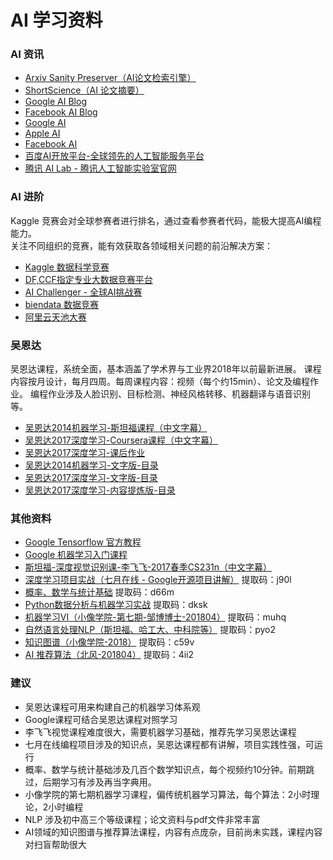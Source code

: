 AI 学习资料
===

### AI 资讯

- [Arxiv Sanity Preserver（AI论文检索引擎）](http://www.arxiv-sanity.com/)
- [ShortScience（AI 论文摘要）](http://www.shortscience.org/)
- [Google AI Blog](https://ai.googleblog.com/)
- [Facebook AI Blog](https://research.fb.com/blog/)
- [Google AI](https://ai.google/)
- [Apple AI](https://machinelearning.apple.com/)
- [Facebook AI](https://research.fb.com/category/facebook-ai-research/)
- [百度AI开放平台-全球领先的人工智能服务平台](http://ai.baidu.com/)
- [腾讯 AI Lab - 腾讯人工智能实验室官网](https://ai.tencent.com/ailab/)


### AI 进阶

Kaggle 竞赛会对全球参赛者进行排名，通过查看参赛者代码，能极大提高AI编程能力。<br/>
关注不同组织的竞赛，能有效获取各领域相关问题的前沿解决方案：<br/>
- [Kaggle 数据科学竞赛](https://www.kaggle.com/competitions)
- [DF,CCF指定专业大数据竞赛平台](https://www.datafountain.cn/competitions?page=2)
- [AI Challenger - 全球AI挑战赛](https://challenger.ai/competitions)
- [biendata 数据竞赛](https://www.biendata.com/)
- [阿里云天池大赛](https://tianchi.aliyun.com/competition/gameList/activeList)


### 吴恩达

吴恩达课程，系统全面，基本涵盖了学术界与工业界2018年以前最新进展。
课程内容按月设计，每月四周。每周课程内容：视频（每个约15min）、论文及编程作业。
编程作业涉及人脸识别、目标检测、神经风格转移、机器翻译与语音识别等。

- [吴恩达2014机器学习-斯坦福课程（中文字幕）](https://study.163.com/course/introduction/1004570029.htm)
- [吴恩达2017深度学习-Coursera课程（中文字幕）](https://mooc.study.163.com/smartSpec/detail/1001319001.htm)
- [吴恩达2017深度学习-课后作业](https://github.com/Wasim37/deeplearning-assignment)
- [吴恩达2014机器学习-文字版-目录](http://www.ai-start.com/ml2014/)
- [吴恩达2017深度学习-文字版-目录](http://www.ai-start.com/dl2017/)
- [吴恩达2017深度学习-内容提炼版-目录](http://kyonhuang.top/Andrew-Ng-Deep-Learning-notes/#/)

### 其他资料

- [Google Tensorflow 官方教程](https://www.tensorflow.org/tutorials/)
- [Google 机器学习入门课程](https://developers.google.cn/machine-learning/crash-course/)
- [斯坦福-深度视觉识别课-李飞飞-2017春季CS231n（中文字幕）](http://www.mooc.ai/course/268)
- [深度学习项目实战（七月在线 - Google开源项目讲解）](https://pan.baidu.com/s/1ziU-IvN1ovEJR0c1wtmA1A) 提取码：j90l
- [概率、数学与统计基础](https://pan.baidu.com/s/11Y_G6EV90xqbtMU-X9mkPw) 提取码：d66m
- [Python数据分析与机器学习实战](https://pan.baidu.com/s/1nKBuLhv-xusUfGUB1mmnxg) 提取码：dksk
- [机器学习VI（小像学院-第七期-邹博博士-201804）](https://pan.baidu.com/s/1xjMVSsfGP66EDEAP90FNLw) 提取码：muhq
- [自然语言处理NLP（斯坦福、哈工大、中科院等）](https://pan.baidu.com/s/1csJDGk-znoONIVH-uFk9sQ) 提取码：pyo2 
- [知识图谱（小像学院-2018）](https://pan.baidu.com/s/1Rwy7BuDZGHmMtFhoaDGQnQ) 提取码：c59v
- [AI 推荐算法（北风-201804）](https://pan.baidu.com/s/19en_QaQSXPlpMI59FORWXw) 提取码：4ii2


### 建议

- 吴恩达课程可用来构建自己的机器学习体系观
- Google课程可结合吴恩达课程对照学习
- 李飞飞视觉课程难度很大，需要机器学习基础，推荐先学习吴恩达课程
- 七月在线编程项目涉及的知识点，吴恩达课程都有讲解，项目实践性强，可运行
- 概率、数学与统计基础涉及几百个数学知识点，每个视频约10分钟。前期跳过，后期学习有涉及再当字典用。
- 小像学院的第七期机器学习课程，偏传统机器学习算法，每个算法：2小时理论，2小时编程
- NLP 涉及初中高三个等级课程；论文资料与pdf文件非常丰富
- AI领域的知识图谱与推荐算法课程，内容有点庞杂，目前尚未实践，课程内容对扫盲帮助很大

